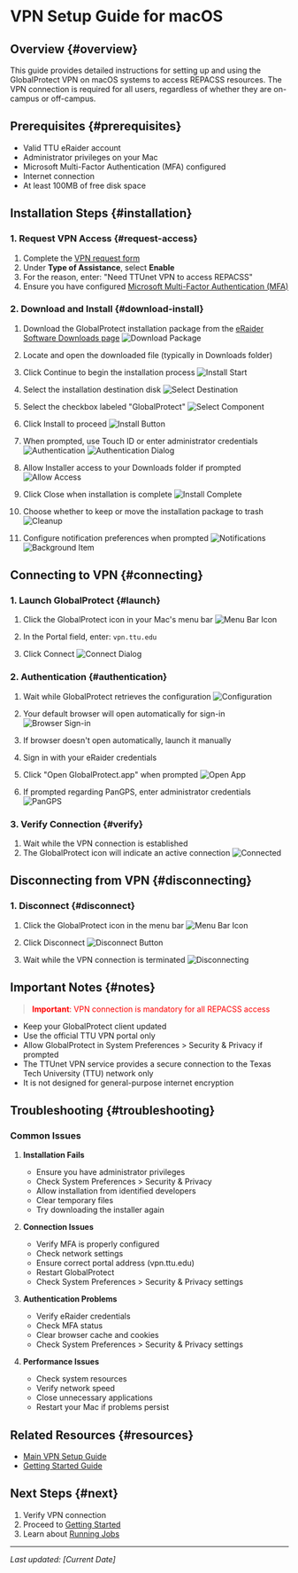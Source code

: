 # VPN Setup Guide for macOS

## Overview {#overview}
This guide provides detailed instructions for setting up and using the GlobalProtect VPN on macOS systems to access REPACSS resources. The VPN connection is required for all users, regardless of whether they are on-campus or off-campus.

## Prerequisites {#prerequisites}
- Valid TTU eRaider account
- Administrator privileges on your Mac
- Microsoft Multi-Factor Authentication (MFA) configured
- Internet connection
- At least 100MB of free disk space

## Installation Steps {#installation}

### 1. Request VPN Access {#request-access}
1. Complete the [VPN request form](https://askit.ttu.edu/sp?id=sc_cat_item&sys_id=a990ee5ddbdf41144d17266e139619f8)
2. Under **Type of Assistance**, select **Enable**
3. For the reason, enter: "Need TTUnet VPN to access REPACSS"
4. Ensure you have configured [Microsoft Multi-Factor Authentication (MFA)](https://askit.ttu.edu/sp?id=sc_cat_item&sys_id=77057d80874eb5509a3a539d3fbb35ed)

### 2. Download and Install {#download-install}
1. Download the GlobalProtect installation package from the [eRaider Software Downloads page](https://software.ttu.edu/)
![Download Package](images/mac/pkg.png)

2. Locate and open the downloaded file (typically in Downloads folder)
3. Click Continue to begin the installation process
![Install Start](images/mac/install.png)

4. Select the installation destination disk
![Select Destination](images/mac/install-10.png)

5. Select the checkbox labeled "GlobalProtect"
![Select Component](images/mac/install-1.png)

6. Click Install to proceed
![Install Button](images/mac/install-2.png)

7. When prompted, use Touch ID or enter administrator credentials
![Authentication](images/mac/install-3.png)
![Authentication Dialog](images/mac/install-4.png)

8. Allow Installer access to your Downloads folder if prompted
![Allow Access](images/mac/install-5.png)

9. Click Close when installation is complete
![Install Complete](images/mac/install-6.png)

10. Choose whether to keep or move the installation package to trash
![Cleanup](images/mac/install-7.png)

11. Configure notification preferences when prompted
![Notifications](images/mac/install-8.png)
![Background Item](images/mac/install-9.png)

## Connecting to VPN {#connecting}

### 1. Launch GlobalProtect {#launch}
1. Click the GlobalProtect icon in your Mac's menu bar
![Menu Bar Icon](images/mac/connect.png)

2. In the Portal field, enter: `vpn.ttu.edu`
3. Click Connect
![Connect Dialog](images/mac/connect-1.png)

### 2. Authentication {#authentication}
1. Wait while GlobalProtect retrieves the configuration
![Configuration](images/mac/connect-2.png)

2. Your default browser will open automatically for sign-in
![Browser Sign-in](images/mac/connect-3.png)

3. If browser doesn't open automatically, launch it manually
4. Sign in with your eRaider credentials
5. Click "Open GlobalProtect.app" when prompted
![Open App](images/mac/connect-4.png)

6. If prompted regarding PanGPS, enter administrator credentials
![PanGPS](images/mac/connect-5.png)

### 3. Verify Connection {#verify}
1. Wait while the VPN connection is established
2. The GlobalProtect icon will indicate an active connection
![Connected](images/mac/connect-6.png)

## Disconnecting from VPN {#disconnecting}

### 1. Disconnect {#disconnect}
1. Click the GlobalProtect icon in the menu bar
![Menu Bar Icon](images/mac/disconnect.png)

2. Click Disconnect
![Disconnect Button](images/mac/disconnect-1.png)

3. Wait while the VPN connection is terminated
![Disconnecting](images/mac/disconnect-2.png)

## Important Notes {#notes}
> <span style="color: red">**Important**: VPN connection is mandatory for all REPACSS access</span>

- Keep your GlobalProtect client updated
- Use the official TTU VPN portal only
- Allow GlobalProtect in System Preferences > Security & Privacy if prompted
- The TTUnet VPN service provides a secure connection to the Texas Tech University (TTU) network only
- It is not designed for general-purpose internet encryption

## Troubleshooting {#troubleshooting}
### Common Issues
1. **Installation Fails**
   - Ensure you have administrator privileges
   - Check System Preferences > Security & Privacy
   - Allow installation from identified developers
   - Clear temporary files
   - Try downloading the installer again

2. **Connection Issues**
   - Verify MFA is properly configured
   - Check network settings
   - Ensure correct portal address (vpn.ttu.edu)
   - Restart GlobalProtect
   - Check System Preferences > Security & Privacy settings

3. **Authentication Problems**
   - Verify eRaider credentials
   - Check MFA status
   - Clear browser cache and cookies
   - Check System Preferences > Security & Privacy settings

4. **Performance Issues**
   - Check system resources
   - Verify network speed
   - Close unnecessary applications
   - Restart your Mac if problems persist


## Related Resources {#resources}
- [Main VPN Setup Guide](vpn-setup.md)
- [Getting Started Guide](../getting-started.md)

## Next Steps {#next}
1. Verify VPN connection
2. Proceed to [Getting Started](../getting-started.md)
3. Learn about [Running Jobs](../running-jobs.md)

---

*Last updated: [Current Date]* 